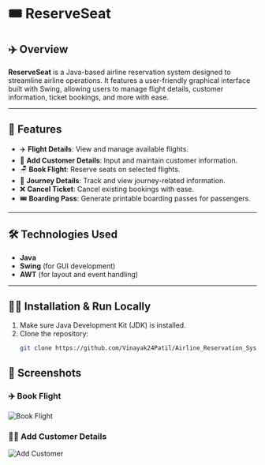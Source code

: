 # 🎟️ ReserveSeat

## ✈️ Overview  
**ReserveSeat** is a Java-based airline reservation system designed to streamline airline operations. It features a user-friendly graphical interface built with Swing, allowing users to manage flight details, customer information, ticket bookings, and more with ease.

---

## 🚀 Features
- ✈️ **Flight Details**: View and manage available flights.
- 👤 **Add Customer Details**: Input and maintain customer information.
- 🪑 **Book Flight**: Reserve seats on selected flights.
- 📍 **Journey Details**: Track and view journey-related information.
- ❌ **Cancel Ticket**: Cancel existing bookings with ease.
- 🎟️ **Boarding Pass**: Generate printable boarding passes for passengers.

---

## 🛠️ Technologies Used
- **Java**  
- **Swing** (for GUI development)  
- **AWT** (for layout and event handling)

---

## 🧑‍💻 Installation & Run Locally

1. Make sure Java Development Kit (JDK) is installed.
2. Clone the repository:
   ```bash
   git clone https://github.com/Vinayak24Patil/Airline_Reservation_System.git

## 📸 Screenshots

### ✈️ Book Flight
![Book Flight](https://github.com/Vinayak24Patil/Airline_Reservation_System/blob/main/im1.jpg)

### 🧑‍💼 Add Customer Details
![Add Customer](https://github.com/Vinayak24Patil/Airline_Reservation_System/blob/main/im2.jpg)
